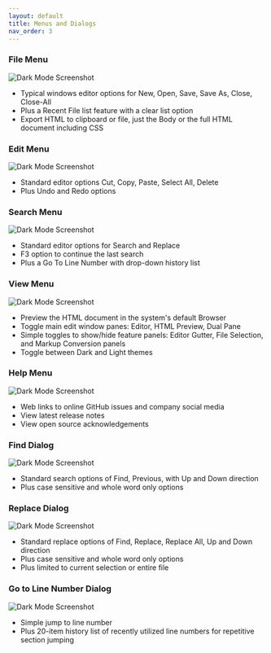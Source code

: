 ```yaml
---
layout: default
title: Menus and Dialogs
nav_order: 3
---
```


### File Menu
![Dark Mode Screenshot](/just-the-docs/assets/images/menu_screenshots/FileMenu.png)
* Typical windows editor options for New, Open, Save, Save As, Close, Close-All
* Plus a Recent File list feature with a clear list option
* Export HTML to clipboard or file, just the Body or the full HTML document including CSS

### Edit Menu
![Dark Mode Screenshot](/just-the-docs/assets/images/menu_screenshots/EditMenu.png)
* Standard editor options Cut, Copy, Paste, Select All, Delete
* Plus Undo and Redo options

### Search Menu
![Dark Mode Screenshot](/just-the-docs/assets/images/menu_screenshots/SearchMenu.png)
* Standard editor options for Search and Replace
* F3 option to continue the last search
* Plus a Go To Line Number with drop-down history list 

### View Menu
![Dark Mode Screenshot](/just-the-docs/assets/images/menu_screenshots/ViewMenu.png)
* Preview the HTML document in the system's default Browser
* Toggle main edit window panes: Editor, HTML Preview, Dual Pane
* Simple toggles to show/hide feature panels: Editor Gutter, File Selection, and Markup Conversion panels
* Toggle between Dark and Light themes

### Help Menu
![Dark Mode Screenshot](/just-the-docs/assets/images/menu_screenshots/HelpMenu.png)
* Web links to online GitHub issues and company social media
* View latest release notes
* View open source acknowledgements

### Find Dialog
![Dark Mode Screenshot](/just-the-docs/assets/images/menu_screenshots/FindTextDialog.png)
* Standard search options of Find, Previous, with Up and Down direction
* Plus case sensitive and whole word only options

### Replace Dialog
![Dark Mode Screenshot](/just-the-docs/assets/images/menu_screenshots/ReplaceTextDialog.png)
* Standard replace options of Find, Replace, Replace All, Up and Down direction
* Plus case sensitive and whole word only options
* Plus limited to current selection or entire file

### Go to Line Number Dialog
![Dark Mode Screenshot](/just-the-docs/assets/images/menu_screenshots/GoToLineNumberDialog.png)
* Simple jump to line number
* Plus 20-item history list of recently utilized line numbers for repetitive section jumping

